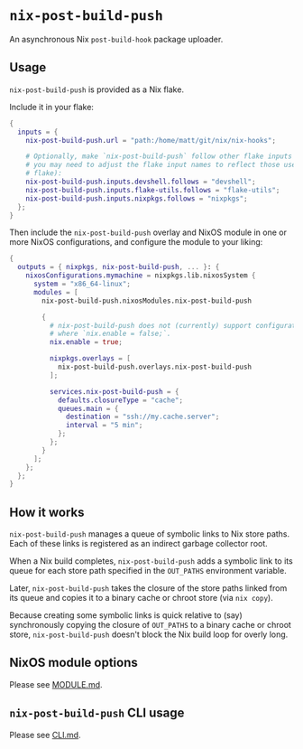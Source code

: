 # `nix-post-build-push`

An asynchronous Nix `post-build-hook` package uploader.

## Usage

`nix-post-build-push` is provided as a Nix flake.

Include it in your flake:

```nix
{
  inputs = {
    nix-post-build-push.url = "path:/home/matt/git/nix/nix-hooks";

    # Optionally, make `nix-post-build-push` follow other flake inputs (note that
    # you may need to adjust the flake input names to reflect those used by your
    # flake):
    nix-post-build-push.inputs.devshell.follows = "devshell";
    nix-post-build-push.inputs.flake-utils.follows = "flake-utils";
    nix-post-build-push.inputs.nixpkgs.follows = "nixpkgs";
  };
}
```

Then include the `nix-post-build-push` overlay and NixOS module in one or more
NixOS configurations, and configure the module to your liking:

```nix
{
  outputs = { nixpkgs, nix-post-build-push, ... }: {
    nixosConfigurations.mymachine = nixpkgs.lib.nixosSystem {
      system = "x86_64-linux";
      modules = [
        nix-post-build-push.nixosModules.nix-post-build-push

        {
          # nix-post-build-push does not (currently) support configurations
          # where `nix.enable = false;`.
          nix.enable = true;

          nixpkgs.overlays = [
            nix-post-build-push.overlays.nix-post-build-push
          ];

          services.nix-post-build-push = {
            defaults.closureType = "cache";
            queues.main = {
              destination = "ssh://my.cache.server";
              interval = "5 min";
            };
          };
        }
      ];
    };
  };
}
```

## How it works

`nix-post-build-push` manages a queue of symbolic links to Nix store paths.
Each of these links is registered as an indirect garbage collector root.

When a Nix build completes, `nix-post-build-push` adds a symbolic link to its
queue for each store path specified in the `OUT_PATHS` environment variable.

Later, `nix-post-build-push` takes the closure of the store paths linked from
its queue and copies it to a binary cache or chroot store (via `nix copy`).

Because creating some symbolic links is quick relative to (say) synchronously
copying the closure of `OUT_PATHS` to a binary cache or chroot store,
`nix-post-build-push` doesn't block the Nix build loop for overly long.

## NixOS module options

Please see [MODULE.md](MODULE.md).

## `nix-post-build-push` CLI usage

Please see [CLI.md](CLI.md).
